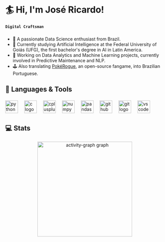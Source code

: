 # 🏄 Hi, I'm José Ricardo!

**`Digital Craftsman`**

###

- 🦾 A passionate Data Science enthusiast from Brazil.
- 🌱 Currently studying Artificial Intelligence at the Federal University of Goiás (UFG), the first bachelor's degree in AI in Latin America.
- 🤖 Working on Data Analytics and Machine Learning projects, currently involved in Predictive Maintenance and NLP.
- 🕹️ Also translating [PokéRogue](https://github.com/pagefaultgames/pokerogue), an open-source fangame, into Brazilian Portuguese.

###

## 🧰 Languages & Tools

###

<div align="left">
  <img src="https://skillicons.dev/icons?i=py" height="40" alt="python logo"  />
  <img width="12" />
  <img src="https://skillicons.dev/icons?i=c" height="40" alt="c logo"  />
  <img width="12" />
  <img src="https://skillicons.dev/icons?i=cpp" height="40" alt="cplusplus logo"  />
  <img width="12" />
  <img src="https://cdn.jsdelivr.net/gh/devicons/devicon/icons/numpy/numpy-original.svg" height="40" alt="numpy logo"  />
  <img width="12" />
  <img src="https://cdn.jsdelivr.net/gh/devicons/devicon/icons/pandas/pandas-original.svg" height="40" alt="pandas logo"  />
  <img width="12" />
  <img src="https://skillicons.dev/icons?i=github" height="40" alt="github logo"  />
  <img width="12" />
  <img src="https://skillicons.dev/icons?i=git" height="40" alt="git logo"  />
  <img width="12" />
  <img src="https://skillicons.dev/icons?i=vscode" height="40" alt="vscode logo"  />
</div>

###

## 💻 Stats

###

<div align="center">
  <img src="https://github-readme-activity-graph.vercel.app/graph?username=josericardo-fo&radius=16&theme=synthwave-84&area=true&order=5" height="300" alt="activity-graph graph"  />
</div>
